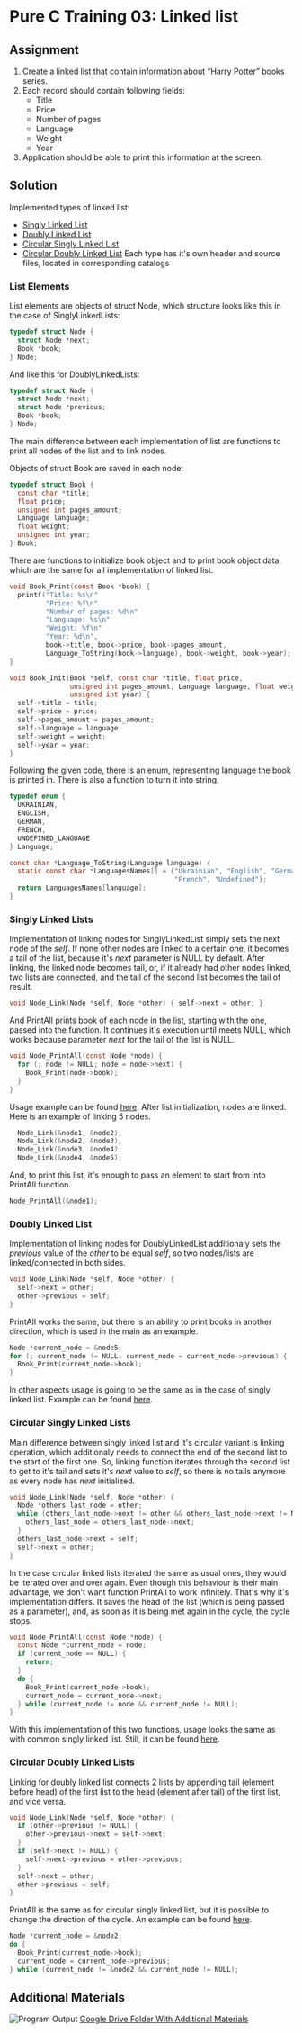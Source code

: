 # Pure C Training 03: Linked list

## Assignment
1. Create a linked list that contain information about “Harry Potter” books series.
2. Each record should contain following fields:
   - Title
   - Price
   - Number of pages
   - Language
   - Weight
   - Year
3. Application should be able to print this information at the screen.
   
## Solution
Implemented types of linked list:
- [Singly Linked List](SinglyLinkedList)
- [Doubly Linked List](DoublyLinkedList)
- [Circular Singly Linked List](CircularSinglyLinkedList)
- [Circular Doubly Linked List](CircularDoublyLinkedList)
Each type has it's own header and source files, located in corresponding catalogs

### List Elements
List elements are objects of struct Node, which structure looks like this in the case of SinglyLinkedLists:
```c
typedef struct Node {
  struct Node *next;
  Book *book;
} Node;
```
And like this for DoublyLinkedLists:
```c
typedef struct Node {
  struct Node *next;
  struct Node *previous;
  Book *book;
} Node;
```
The main difference between each implementation of list are functions to print all nodes of the list and to link nodes.

Objects of struct Book are saved in each node:
```c
typedef struct Book {
  const char *title;
  float price;
  unsigned int pages_amount;
  Language language;
  float weight;
  unsigned int year;
} Book;
```
There are functions to initialize book object and to print book object data, which are the same for all implementation of linked list.
```c
void Book_Print(const Book *book) {
  printf("Title: %s\n"
         "Price: %f\n"
         "Number of pages: %d\n"
         "Language: %s\n"
         "Weight: %f\n"
         "Year: %d\n",
         book->title, book->price, book->pages_amount,
         Language_ToString(book->language), book->weight, book->year);
}

void Book_Init(Book *self, const char *title, float price,
               unsigned int pages_amount, Language language, float weight,
               unsigned int year) {
  self->title = title;
  self->price = price;
  self->pages_amount = pages_amount;
  self->language = language;
  self->weight = weight;
  self->year = year;
}
```
Following the given code, there is an enum, representing language the book is printed in. There is also a function to turn it into string.
```c
typedef enum {
  UKRAINIAN,
  ENGLISH,
  GERMAN,
  FRENCH,
  UNDEFINED_LANGUAGE
} Language;

const char *Language_ToString(Language language) {
  static const char *LanguagesNames[] = {"Ukrainian", "English", "German",
                                         "French", "Undefined"};
  return LanguagesNames[language];
}
```

### Singly Linked Lists
Implementation of linking nodes for SinglyLinkedList simply sets the next node of the *self*. If none other nodes are linked to a certain one, it becomes a tail of the list, because it's *next* parameter is NULL by default. After linking, the linked node becomes tail, or, if it already had other nodes linked, two lists are connected, and the tail of the second list becomes the tail of result.
```c
void Node_Link(Node *self, Node *other) { self->next = other; }
```
And PrintAll prints book of each node in the list, starting with the one, passed into the function. It continues it's execution until meets NULL, which works because parameter *next* for the tail of the list is NULL.
```c
void Node_PrintAll(const Node *node) {
  for (; node != NULL; node = node->next) {
    Book_Print(node->book);
  }
}
```

Usage example can be found [here](SinglyLinkedList/SinglyLinkedBookMain.c). After list initialization, nodes are linked. Here is an example of linking 5 nodes.
```c
  Node_Link(&node1, &node2);
  Node_Link(&node2, &node3);
  Node_Link(&node3, &node4);
  Node_Link(&node4, &node5);
```
And, to print this list, it's enough to pass an element to start from into PrintAll function.
```c
Node_PrintAll(&node1);
```

### Doubly Linked List
Implementation of linking nodes for DoublyLinkedList additionaly sets the *previous* value of the *other* to be equal *self*, so two nodes/lists are linked/connected in both sides.
```c
void Node_Link(Node *self, Node *other) {
  self->next = other;
  other->previous = self;
}
```
PrintAll works the same, but there is an ability to print books in another direction, which is used in the main as an example.
```c
Node *current_node = &node5;
for (; current_node != NULL; current_node = current_node->previous) {
  Book_Print(current_node->book);
}
```
In other aspects usage is going to be the same as in the case of singly linked list. Example can be found [here](DoublyLinkedList/DoublyLinkedBookMain.c).

### Circular Singly Linked Lists
Main difference between singly linked list and it's circular variant is linking operation, which additionaly needs to connect the end of the second list to the start of the first one. So, linking function iterates through the second list to get to it's tail and sets it's *next* value to *self*, so there is no tails anymore as every node has *next* initialized.
```c
void Node_Link(Node *self, Node *other) {
  Node *others_last_node = other;
  while (others_last_node->next != other && others_last_node->next != NULL) {
    others_last_node = others_last_node->next;
  }
  others_last_node->next = self;
  self->next = other;
}
```
In the case circular linked lists iterated the same as usual ones, they would be iterated over and over again. Even though this behaviour is their main advantage, we don't want function PrintAll to work infinitely. That's why it's implementation differs. It saves the head of the list (which is being passed as a parameter), and, as soon as it is being met again in the cycle, the cycle stops.
```c
void Node_PrintAll(const Node *node) {
  const Node *current_node = node;
  if (current_node == NULL) {
    return;
  }
  do {
    Book_Print(current_node->book);
    current_node = current_node->next;
  } while (current_node != node && current_node != NULL);
}
```
With this implementation of this two functions, usage looks the same as with common singly linked list. Still, it can be found [here](CircularSinglyLinkedList/CircularSinglyLinkedBookMain.c).

### Circular Doubly Linked Lists
Linking for doubly linked list connects 2 lists by appending tail (element before head) of the first list to the head (element after tail) of the first list, and vice versa.
```c
void Node_Link(Node *self, Node *other) {
  if (other->previous != NULL) {
    other->previous->next = self->next;
  }
  if (self->next != NULL) {
    self->next->previous = other->previous;
  }
  self->next = other;
  other->previous = self;
}
```
PrintAll is the same as for circular singly linked list, but it is possible to change the direction of the cycle. An example can be found [here](CircularDoublyLinkedList/CircularDoublyLinkedBook.c).
```c
Node *current_node = &node2;
do {
  Book_Print(current_node->book);
  current_node = current_node->previous;
} while (current_node != &node2 && current_node != NULL);
```

## Additional Materials
![Program Output](additional_materials/execution_result.png)
[Google Drive Folder With Additional Materials](https://drive.google.com/drive/folders/1ydIDowiMOQzbLxl-tD_yfvUDbcQlaGIb?usp=share_link)
